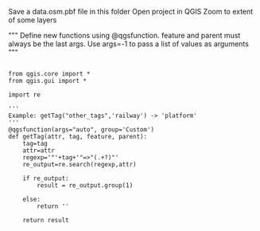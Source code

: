 Save a data.osm.pbf file in this folder
Open project in QGIS
Zoom to extent of some layers




"""
Define new functions using @qgsfunction. feature and parent must always be the
last args. Use args=-1 to pass a list of values as arguments
"""

```

from qgis.core import *
from qgis.gui import *

import re

'''
Example: getTag("other_tags",'railway') -> 'platform'
'''
@qgsfunction(args="auto", group='Custom')
def getTag(attr, tag, feature, parent):
    tag=tag
    attr=attr
    regexp='"'+tag+'"=>"(.+?)"'
    re_output=re.search(regexp,attr)

    if re_output:
        result = re_output.group(1)

    else:
        return ''

    return result

```
